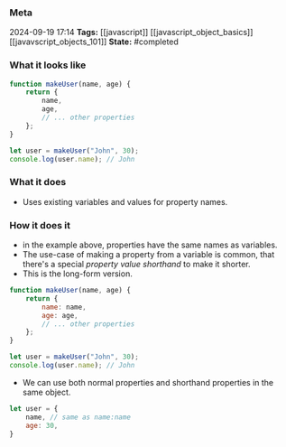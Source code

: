### Meta
2024-09-19 17:14
**Tags:** [[javascript]] [[javascript_object_basics]] [[javavscript_objects_101]]
**State:** #completed  

### What it looks like
```JavaScript title:app.js
function makeUser(name, age) {
	return {
		name,
		age,
		// ... other properties
	};
}

let user = makeUser("John", 30);
console.log(user.name); // John
```

### What it does
- Uses existing variables and values for property names.

### How it does it
- in the example above, properties have the same names as variables.
- The use-case of making a property from a variable is common, that there's a special *property value shorthand* to make it shorter.
- This is the long-form version.

```JavaScript title:app.js
function makeUser(name, age) {
	return {
		name: name,
		age: age,
		// ... other properties
	};
}

let user = makeUser("John", 30);
console.log(user.name); // John
```

- We can use both normal properties and shorthand properties in the same object.

```JavaScript title:app.js
let user = {
	name, // same as name:name
	age: 30,
}
```